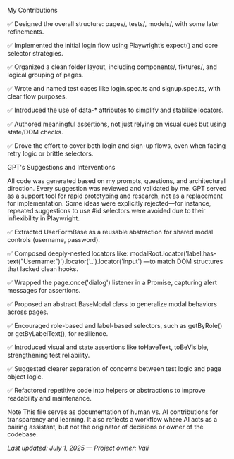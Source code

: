 My Contributions

✅ Designed the overall structure: pages/, tests/, models/, with some later refinements.

✅ Implemented the initial login flow using Playwright’s expect() and core selector strategies.

✅  Organized a clean folder layout, including components/, fixtures/, and logical grouping of pages.

✅ Wrote and named test cases like login.spec.ts and signup.spec.ts, with clear flow purposes.

✅ Introduced the use of data-* attributes to simplify and stabilize locators.

✅ Authored meaningful assertions, not just relying on visual cues but using state/DOM checks.

✅  Drove the effort to cover both login and sign-up flows, even when facing retry logic or brittle selectors.


GPT's Suggestions and Interventions

All code was generated based on my prompts, questions, and architectural direction. Every suggestion was reviewed and validated by me. GPT served as a support tool for rapid prototyping and research, not as a replacement for implementation. Some ideas were explicitly rejected—for instance, repeated suggestions to use #id selectors were avoided due to their inflexibility in Playwright.

✅ Extracted UserFormBase as a reusable abstraction for shared modal controls (username, password).

✅ Composed deeply-nested locators like:
modalRoot.locator('label:has-text("Username:")').locator('..').locator('input')
—to match DOM structures that lacked clean hooks.

✅ Wrapped the page.once('dialog') listener in a Promise<string>, capturing alert messages for assertions.

✅ Proposed an abstract BaseModal class to generalize modal behaviors across pages.

✅ Encouraged role-based and label-based selectors, such as getByRole() or getByLabelText(), for resilience.

✅ Introduced visual and state assertions like toHaveText, toBeVisible, strengthening test reliability.

✅ Suggested clearer separation of concerns between test logic and page object logic.

✅ Refactored repetitive code into helpers or abstractions to improve readability and maintenance.

Note
This file serves as documentation of human vs. AI contributions for transparency and learning.
It also reflects a workflow where AI acts as a pairing assistant, but not the originator of decisions or owner of the codebase.

_Last updated: July 1, 2025 — Project owner: Vali_